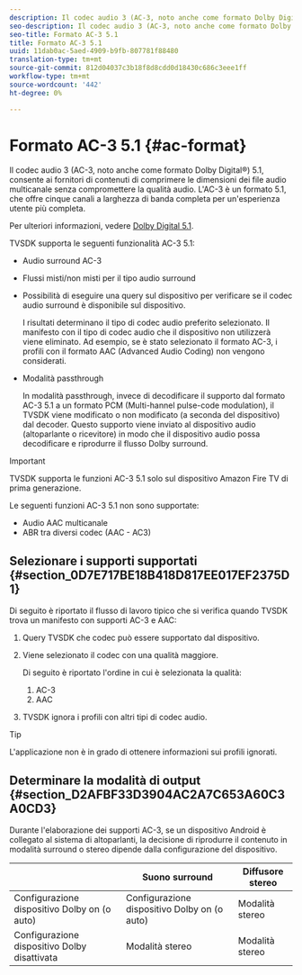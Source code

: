 ```yaml
---
description: Il codec audio 3 (AC-3, noto anche come formato Dolby Digital®) 5.1, consente ai fornitori di contenuti di comprimere le dimensioni dei file audio multicanale senza compromettere la qualità audio. L'AC-3 è un formato 5.1, che offre cinque canali a larghezza di banda completa per un'esperienza utente più completa.
seo-description: Il codec audio 3 (AC-3, noto anche come formato Dolby Digital®) 5.1, consente ai fornitori di contenuti di comprimere le dimensioni dei file audio multicanale senza compromettere la qualità audio. L'AC-3 è un formato 5.1, che offre cinque canali a larghezza di banda completa per un'esperienza utente più completa.
seo-title: Formato AC-3 5.1
title: Formato AC-3 5.1
uuid: 11dab0ac-5aed-4909-b9fb-807781f88480
translation-type: tm+mt
source-git-commit: 812d04037c3b18f8d8cdd0d18430c686c3eee1ff
workflow-type: tm+mt
source-wordcount: '442'
ht-degree: 0%

---
```



# Formato AC-3 5.1 {#ac-format}

Il codec audio 3 (AC-3, noto anche come formato Dolby Digital®) 5.1, consente ai fornitori di contenuti di comprimere le dimensioni dei file audio multicanale senza compromettere la qualità audio. L&#39;AC-3 è un formato 5.1, che offre cinque canali a larghezza di banda completa per un&#39;esperienza utente più completa.

Per ulteriori informazioni, vedere [Dolby Digital 5.1](https://www.dolby.com/us/en/technologies/dolby-digital.html).

TVSDK supporta le seguenti funzionalità AC-3 5.1:

* Audio surround AC-3
* Flussi misti/non misti per il tipo audio surround
* Possibilità di eseguire una query sul dispositivo per verificare se il codec audio surround è disponibile sul dispositivo.

   I risultati determinano il tipo di codec audio preferito selezionato. Il manifesto con il tipo di codec audio che il dispositivo non utilizzerà viene eliminato. Ad esempio, se è stato selezionato il formato AC-3, i profili con il formato AAC (Advanced Audio Coding) non vengono considerati.
* Modalità passthrough

   In modalità passthrough, invece di decodificare il supporto dal formato AC-3 5.1 a un formato PCM (Multi-hannel pulse-code modulation), il TVSDK viene modificato o non modificato (a seconda del dispositivo) dal decoder. Questo supporto viene inviato al dispositivo audio (altoparlante o ricevitore) in modo che il dispositivo audio possa decodificare e riprodurre il flusso Dolby surround.

>[!IMPORTANT]
>
>TVSDK supporta le funzioni AC-3 5.1 solo sul dispositivo  Amazon Fire TV di prima generazione.

Le seguenti funzioni AC-3 5.1 non sono supportate:

* Audio AAC multicanale
* ABR tra diversi codec (AAC - AC3)

## Selezionare i supporti supportati {#section_0D7E717BE18B418D817EE017EF2375D1}

Di seguito è riportato il flusso di lavoro tipico che si verifica quando TVSDK trova un manifesto con supporti AC-3 e AAC:

1. Query TVSDK che codec può essere supportato dal dispositivo.
1. Viene selezionato il codec con una qualità maggiore.

   Di seguito è riportato l&#39;ordine in cui è selezionata la qualità:

   1. AC-3
   1. AAC

1. TVSDK ignora i profili con altri tipi di codec audio.

>[!TIP]
>
>L&#39;applicazione non è in grado di ottenere informazioni sui profili ignorati.

## Determinare la modalità di output {#section_D2AFBF33D3904AC2A7C653A60C3A0CD3}

Durante l&#39;elaborazione dei supporti AC-3, se un dispositivo Android è collegato al sistema di altoparlanti, la decisione di riprodurre il contenuto in modalità surround o stereo dipende dalla configurazione del dispositivo.

|  | Suono surround | Diffusore stereo |
|---|---|---|
| Configurazione dispositivo Dolby on (o auto) | Configurazione dispositivo Dolby on (o auto) | Modalità stereo |
| Configurazione dispositivo Dolby disattivata | Modalità stereo | Modalità stereo |

